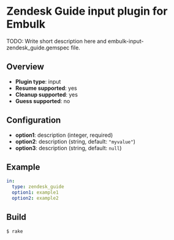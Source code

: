 # Zendesk Guide input plugin for Embulk

TODO: Write short description here and embulk-input-zendesk_guide.gemspec file.

## Overview

* **Plugin type**: input
* **Resume supported**: yes
* **Cleanup supported**: yes
* **Guess supported**: no

## Configuration

- **option1**: description (integer, required)
- **option2**: description (string, default: `"myvalue"`)
- **option3**: description (string, default: `null`)

## Example

```yaml
in:
  type: zendesk_guide
  option1: example1
  option2: example2
```


## Build

```
$ rake
```
